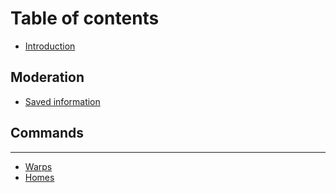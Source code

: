 # Table of contents

* [Introduction](README.md)

## Moderation

* [Saved information](moderation/saved-information.md)

## Commands

---

* [Warps](warps.md)
* [Homes](homes.md)

